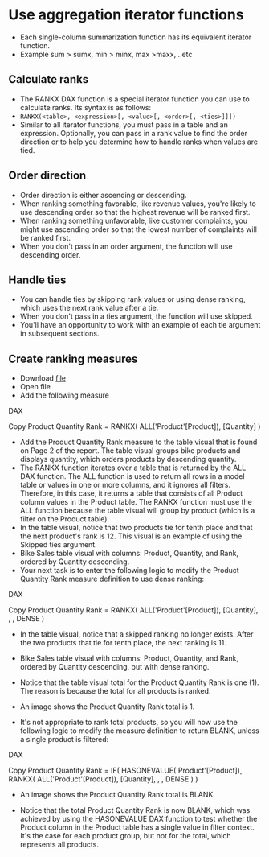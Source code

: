 # Use aggregation iterator functions

- Each single-column summarization function has its equivalent iterator function.
- Example sum > sumx, min > minx, max >maxx, ..etc


## Calculate ranks

- The RANKX DAX function is a special iterator function you can use to calculate ranks. Its syntax is as follows:
- ```RANKX(<table>, <expression>[, <value>[, <order>[, <ties>]]])```
- Similar to all iterator functions, you must pass in a table and an expression. Optionally, you can pass in a rank value to find the order direction or to help you determine how to handle ranks when values are tied.

## Order direction
- Order direction is either ascending or descending.
- When ranking something favorable, like revenue values, you're likely to use descending order so that the highest revenue will be ranked first. 
- When ranking something unfavorable, like customer complaints, you might use ascending order so that the lowest number of complaints will be ranked first. 
- When you don't pass in an order argument, the function will use descending order.

## Handle ties
- You can handle ties by skipping rank values or using dense ranking, which uses the next rank value after a tie. 
- When you don't pass in a ties argument, the function will use skipped. 
- You'll have an opportunity to work with an example of each tie argument in subsequent sections.

## Create ranking measures
- Download [file](https://github.com/rritec/powerbi/raw/master/Labdata/Adventure%20Works%20DW%202020%20M05.pbix)
- Open file 
- Add the following measure 

DAX

Copy
Product Quantity Rank =
RANKX(
    ALL('Product'[Product]),
    [Quantity]
)
- Add the Product Quantity Rank measure to the table visual that is found on Page 2 of the report. The table visual groups bike products and displays quantity, which orders products by descending quantity.
- The RANKX function iterates over a table that is returned by the ALL DAX function. The ALL function is used to return all rows in a model table or values in one or more columns, and it ignores all filters. Therefore, in this case, it returns a table that consists of all Product column values in the Product table. The RANKX function must use the ALL function because the table visual will group by product (which is a filter on the Product table).
- In the table visual, notice that two products tie for tenth place and that the next product's rank is 12. This visual is an example of using the Skipped ties argument.
- Bike Sales table visual with columns: Product, Quantity, and Rank, ordered by Quantity descending.
- Your next task is to enter the following logic to modify the Product Quantity Rank measure definition to use dense ranking:

DAX

Copy
Product Quantity Rank =
RANKX(
    ALL('Product'[Product]),
    [Quantity],
    ,
    ,
    DENSE
)
- In the table visual, notice that a skipped ranking no longer exists. After the two products that tie for tenth place, the next ranking is 11.

- Bike Sales table visual with columns: Product, Quantity, and Rank, ordered by Quantity descending, but with dense ranking.

- Notice that the table visual total for the Product Quantity Rank is one (1). The reason is because the total for all products is ranked.

- An image shows the Product Quantity Rank total is 1.

- It's not appropriate to rank total products, so you will now use the following logic to modify the measure definition to return BLANK, unless a single product is filtered:

DAX

Copy
Product Quantity Rank =
IF(
    HASONEVALUE('Product'[Product]),
    RANKX(
        ALL('Product'[Product]),
        [Quantity],
        ,
        ,
        DENSE
    )
)
- An image shows the Product Quantity Rank total is BLANK.

- Notice that the total Product Quantity Rank is now BLANK, which was achieved by using the HASONEVALUE DAX function to test whether the Product column in the Product table has a single value in filter context. It's the case for each product group, but not for the total, which represents all products.


